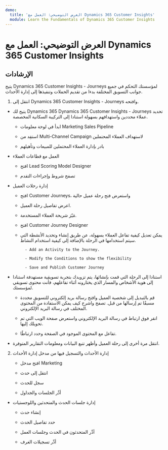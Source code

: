 ```yaml
---
demo:
  title: 'العرض التوضيحي: العمل مع Dynamics 365 Customer Insights'
  module: Learn the Fundamentals of Dynamics 365 Customer Insights
---
```


# العرض التوضيحي: العمل مع Dynamics 365 Customer Insights

## الإرشادات

يتيح Dynamics 365 Customer Insights - Journeys لمؤسستك التحكم في جميع جوانب التسويق المختلفة بدءا من تقديم الحملات وتنفيذها إلى إدارة الأحداث. 

1. انتقل إلى Dynamics 365 Customer Insights - Journeys وافتحه.

- يتيح لك Dynamics 365 Dynamics 365 Customer Insights - Journeys تحديد عملاء محددين واستهدافهم بسهولة استنادا إلى التركيبة السكانية المخصصة. 

    - ابدأ في لوحة معلومات Marketing Sales Pipeline

    - استفِد من Multi-Channel Campaign لاستهداف العملاء المحتملين

    - بادر بإدارة العملاء المحتملين للمبيعات وتأهيلهم

- العمل مع قطاعات العملاء

    - افتح Lead Scoring Model Designer

    - تصفح شروط وإجراءات التقدم

- إدارة رحلات العميل  

    - افتح Customer Journeys، واستعرض فتح رحلة عميل حالية  

    - اعرض تفاصيل رحلة العميل.

    - مَيّز شريحة العملاء المستخدمة.  

    - افتح Customer Journey Designer

    - يمكن تعديل كيفية تفاعل العملاء بسهولة، عن طريق إنشاء وتحديد الأنشطة التي سيتم استخدامها في الرحلة بالإضافة إلى كيفية استخدام النشاط. 

            - Add an Activity to the Journey.

            - Modify the Conditions to show the flexibility

            - Save and Publish Customer Journey

- استنادا إلى الرحلة التي قمت بإنشائها، يتم تزويدك بتجربة تسويقية مستهدفة استنادا إلى هوية الأشخاص والمسار الذي يختارونه أثناء تفاعلهم، فأنت محتوى تسويقي لمؤسستك. 

    - قم بالتبديل إلى شخصية العميل وافتح رسالة بريد إلكتروني للتسويق محددة مسبقًا تم إرسالها من قبل.   تصفح واشرح كيف يمكن الاستفادة من المحتوى المختلف في رسالة البريد الإلكتروني.  

    - انقر فوق ارتباط في رسالة البريد الإلكتروني واستعرض صفحة الويب التي تم تحويلك إليها.  

    - تفاعل مع المحتوى الموجود في الصفحة وحدد ارتباطًا.  

- انتقل مرة أخرى إلى رحلة العميل وأظهر تتبع البيانات ومعلومات التقارير المتوفرة.  

2. إدارة الأحداث والتسجيل فيها من مدخل إدارة الأحداث

    - افتح مدخل Marketing

    - انتقل إلى حدث

    - سجل للحدث

    - أدِّر الجلسات والجداول

- إدارة جلسات الحدث والمتحدثين واللوجستيات

    - إنشاء حدث

    - حدد تفاصيل الحدث

    - أدِّر المتحدثون في الحدث وجلسات العمل

    - أدِّر تسجيلات الغرف


